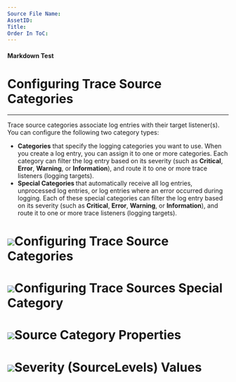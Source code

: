 ```yaml
---
Source File Name:
AssetID:
Title:
Order In ToC:
---
```


#### Markdown Test ####
# Configuring Trace Source Categories #
----------
  Trace source categories associate log entries with their target listener(s). You can configure the following two category types:
+ <b>Categories</b> that specify the logging categories you want to use. When you create a log entry, you can assign it to one or more categories. Each category can filter the log entry based on its severity (such as <b>Critical</b>, <b>Error</b>, <b>Warning</b>, or <b>Information</b>), and route it to one or more trace listeners (logging targets).
+ <b>Special Categories </b>that automatically receive all log entries, unprocessed log entries, or log entries where an error occurred during logging.  Each of these special categories can filter the log entry based on its severity (such as <b>Critical</b>, <b>Error</b>, <b>Warning</b>, or <b>Information</b>), and route it to one or more trace listeners (logging targets).
<h1 class="heading" xmlns:dt="uuid:C2F41010-65B3-11d1-A29F-00AA00C14882" xmlns:xlink="http://www.w3.org/1999/xlink" xmlns:MSHelp="http://msdn.microsoft.com/mshelp"><span onclick="ExpandCollapse(sectionToggle0)" style="cursor:default;" onkeypress="ExpandCollapse_CheckKey(sectionToggle0)" tabindex="0"><img id="sectionToggle0" onload="OnLoadImage()" class="toggle" name="toggleSwitch" src="../local/exp.gif" />Configuring Trace Source Categories</span></h1><div id="sectionSection0" class="section" name="collapseableSection" style="display: none;" xmlns:dt="uuid:C2F41010-65B3-11d1-A29F-00AA00C14882" xmlns:xlink="http://www.w3.org/1999/xlink" xmlns:MSHelp="http://msdn.microsoft.com/mshelp">The next procedure describes how to assign log entries to categories by using the configuration tool. 
<a name="config_categorysources" href="#"><span /></a>
**To configure Categories**

1. Add a category by clicking the plus sign icon in the <b>Categories</b> pane and clicking <b>Add Category</b>. A new category is added to the configuration with its properties displayed. If a category's properties are not visible, click the expander arrow for the category you want to configure. 
2. (Optional) In the properties pane, edit the name of the category. 
3. Click the <b>Minimum Severity</b> property and select the severity level of the events that will be assigned to this category. For information about the source level values, see the tables that follow this procedure. 
4. Click the <b>Auto Flush</b> property and select <b>True</b> if you want the listener to flush its data to the target after each new entry is written to this source. Select <b>False</b> if you want to flush the entries in your code only when required.
5. To add a logging target listener, click the <b>Listeners</b> property's plus icon and select a listener from the drop-down list.
6. To remove a listener from the list, click the cross icon. You can also make a new selection from the drop-down list for an existing listener to change the contents of the list.
7. Repeat the procedure for each category you require.
</div><h1 class="heading" xmlns:dt="uuid:C2F41010-65B3-11d1-A29F-00AA00C14882" xmlns:xlink="http://www.w3.org/1999/xlink" xmlns:MSHelp="http://msdn.microsoft.com/mshelp"><span onclick="ExpandCollapse(sectionToggle1)" style="cursor:default;" onkeypress="ExpandCollapse_CheckKey(sectionToggle1)" tabindex="0"><img id="sectionToggle1" onload="OnLoadImage()" class="toggle" name="toggleSwitch" src="../local/exp.gif" />Configuring Trace Sources Special Category</span></h1><div id="sectionSection1" class="section" name="collapseableSection" style="display: none;" xmlns:dt="uuid:C2F41010-65B3-11d1-A29F-00AA00C14882" xmlns:xlink="http://www.w3.org/1999/xlink" xmlns:MSHelp="http://msdn.microsoft.com/mshelp">The next procedure describes how to configure the special categories. The <b>Logging Errors &amp; Warnings</b> special category receives log entries for errors and warnings that occur during the logging process. The <b>Unprocessed Category</b> special category receives all log entries that are not processed by a source category (such as entries that specify a category that is not configured). The <b>All Events</b> special category receives all log entries.
<a name="config_specialtraces" href="#"><span /></a>
**To configure Special Categories**

1. In the <b>Special Categories</b> section, click the special source category you want to configure. 
2. (Optional) In the properties pane, type the name of the category. 
3.  (Optional) Set the <b>Minimum Severity</b> property. For information about the <b>SourceLevels</b> property values, see tables that follow this procedure.
4. Click the <b>Auto Flush</b> property and select <b>True</b> if you want the listener to flush its data to the target after each new entry is written to this source. Select <b>False</b> if you want to flush the entries in your code only when required.
5. To add a logging target listener, click the <b>Listeners</b> property's plus icon and select a listener from the drop-down list.
6. To remove a listener from the list, click the delete(x) icon. You can also make a new selection from the drop-down list for an existing listener to change the contents of the list.
7. Repeat the procedure for each special category source you wish to configure.
<div class="alert"><table width="100%" cellspacing="0" cellpadding="0"><tr><th align="left"><img class="note" src="../local/note.gif" />Note:</th></tr><tr><td>If an error occurs when the block writes to a special trace source, there is no error reported and the original log message is discarded.</td></tr></table><p /></div></div><h1 class="heading" xmlns:dt="uuid:C2F41010-65B3-11d1-A29F-00AA00C14882" xmlns:xlink="http://www.w3.org/1999/xlink" xmlns:MSHelp="http://msdn.microsoft.com/mshelp"><span onclick="ExpandCollapse(sectionToggle2)" style="cursor:default;" onkeypress="ExpandCollapse_CheckKey(sectionToggle2)" tabindex="0"><img id="sectionToggle2" onload="OnLoadImage()" class="toggle" name="toggleSwitch" src="../local/exp.gif" />Source Category Properties</span></h1><div id="sectionSection2" class="section" name="collapseableSection" style="display: none;" xmlns:dt="uuid:C2F41010-65B3-11d1-A29F-00AA00C14882" xmlns:xlink="http://www.w3.org/1999/xlink" xmlns:MSHelp="http://msdn.microsoft.com/mshelp"><a name="props_categorysources" href="#"><span /></a>The following table lists the <b>Category Source</b> properties.
<table><tr><th><p><b>Property</b></p></th><th><p><b>Description</b></p></th></tr><tr><td><p><b>Name</b></p></td><td><p>The name of the category. The default is <b>Category Source</b>.</p></td></tr><tr><td><p><b>Minimum Severity</b></p></td><td><p>Possible values are <b>ActivityTracing</b>, <b>All</b>, <b>Critical</b>, <b>Error</b>, <b>Information</b>, <b>Off</b>, <b>Verbose</b>, and <b>Warning</b>. The default is <b>All</b>. See the following table for more information. Represented by the <b>filter </b>element in an XML file. See <hlink xlink:type="simple" xlink:show="new" xlink:actuate="onRequest" xlink:href="9301547d-44c4-490c-91a0-b63e86e4b6a2.html#switchlevel">SourceLevels</hlink>.</p></td></tr><tr><td><p><b>Auto Flush</b></p></td><td><p>Specifies whether the listener will flush its data to the target after every new entry is written to this source. The default value is <b>True</b>. When set to <b>False</b>, code can flush the entries when required. Note that it is your responsibility to ensure that all entries are flushed to the target, especially if an exception or failure occurs in the application. Otherwise, you will lose any cached logging information not yet written to the target.</p></td></tr><tr><td><p><b>Listeners</b></p></td><td><p>The name of the trace listeners that receive log entries and write them to the appropriate destinations.</p></td></tr></table> table copy-of
  </div><h1 class="heading" xmlns:dt="uuid:C2F41010-65B3-11d1-A29F-00AA00C14882" xmlns:xlink="http://www.w3.org/1999/xlink" xmlns:MSHelp="http://msdn.microsoft.com/mshelp"><span onclick="ExpandCollapse(sectionToggle3)" style="cursor:default;" onkeypress="ExpandCollapse_CheckKey(sectionToggle3)" tabindex="0"><img id="sectionToggle3" onload="OnLoadImage()" class="toggle" name="toggleSwitch" src="../local/exp.gif" />Severity (SourceLevels) Values</span></h1><div id="sectionSection3" class="section" name="collapseableSection" style="display: none;" xmlns:dt="uuid:C2F41010-65B3-11d1-A29F-00AA00C14882" xmlns:xlink="http://www.w3.org/1999/xlink" xmlns:MSHelp="http://msdn.microsoft.com/mshelp"><a name="switchlevel" href="#"><span /></a>The following table lists the possible values for the severity property of a category or a trace listener. 
<table><tr><th><p><b>Value</b></p></th><th><p><b>Description</b></p></th></tr><tr><td><p><b>ActivityTracing</b></p></td><td><p>Allows the <b>Stop</b>, <b>Start</b>, <b>Suspend</b>, <b>Transfer</b>, and <b>Resume</b> events through. </p></td></tr><tr><td><p><b>All</b></p></td><td><p>Allows all events through.</p></td></tr><tr><td><p><b>Critical</b></p></td><td><p>Allows only <b>Critical</b> events through. A critical event is a fatal error or application crash.</p></td></tr><tr><td><p><b>Error</b></p></td><td><p>Allows <b>Critical</b> and <b>Error</b> events through. An <b>Error</b> event is a recoverable error.</p></td></tr><tr><td><p><b>Information</b></p></td><td><p>Allows <b>Critical</b>, <b>Error</b>, <b>Warning</b>, and <b>Information</b> events through. An information event is an informational message.</p></td></tr><tr><td><p><b>Off</b></p></td><td><p>Does not allow any events through.</p></td></tr><tr><td><p><b>Verbose</b></p></td><td><p>Allows <b>Critical</b>, <b>Error</b>, <b>Warning</b>, <b>Information</b>, and <b>Verbose</b> events through. A <b>Verbose</b> event is a debugging trace.</p></td></tr><tr><td><p><b>Warning</b></p></td><td><p>Allows <b>Critical</b>, <b>Error</b>, and <b>Warning</b> events through. A <b>Warning</b> event can indicate both critical and non-critical issues.</p></td></tr></table> table copy-of
    
</div>
